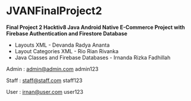 # JVANFinalProject2 
**Final Project 2 Hacktiv8 Java Android Native E-Commerce Project with Firebase Authentication and Firestore Database**

- Layouts XML - Devanda Radya Ananta
- Layout Categories XML - Rio Rian Rivanka
- Java Classes and Firebase Databases - Irnanda Rizka Fadhillah

Admin : 
admin@admin.com
admin123

Staff :
staff@staff.com
staff123

User :
irnan@user.com
user123


